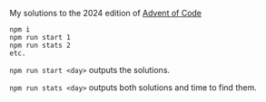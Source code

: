 My solutions to the 2024 edition of [Advent of Code](https://adventofcode.com/2022)

```
npm i
npm run start 1
npm run stats 2
etc.
```

`npm run start <day>` outputs the solutions.

`npm run stats <day>` outputs both solutions and time to find them.